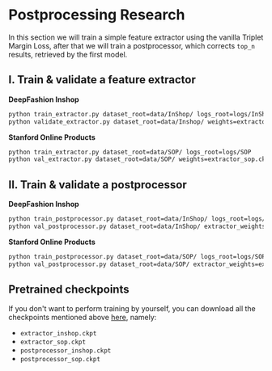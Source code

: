 # Postprocessing Research

In this section we will train a simple feature extractor using the vanilla Triplet Margin Loss, after that we will
train a postprocessor, which corrects `top_n` results, retrieved by the first model.

## I. Train & validate a feature extractor

**DeepFashion Inshop**
```bash
python train_extractor.py dataset_root=data/InShop/ logs_root=logs/InShop
python validate_extractor.py dataset_root=data/Inshop/ weights=extractor_inshop.ckpt
```

**Stanford Online Products**
```bash
python train_extractor.py dataset_root=data/SOP/ logs_root=logs/SOP
python val_extractor.py dataset_root=data/SOP/ weights=extractor_sop.ckpt
```

## II. Train & validate a postprocessor

**DeepFashion Inshop**
```bash
python train_postprocessor.py dataset_root=data/InShop/ logs_root=logs/InShop extractor_weights=extractor_inshop.ckpt
python val_postprocessor.py dataset_root=data/InShop/ extractor_weights=extractor_inshop.ckpt postprocessor_weights=postprocessor_inshop.ckpt
```

**Stanford Online Products**
```bash
python train_postprocessor.py dataset_root=data/SOP/ logs_root=logs/SOP extractor_weights=extractor_sop.ckpt
python val_postprocessor.py dataset_root=data/SOP/ extractor_weights=extractor_sop.ckpt postprocessor_weights=postprocessor_sop.ckpt
```

## Pretrained checkpoints
If you don't want to perform training by yourself, you can download all the checkpoints mentioned above
[here](https://drive.google.com/drive/folders/1EIuAJYmgMq9AkUomHaxU8thiYyQ3kCxn?usp=share_link), namely:
* `extractor_inshop.ckpt`
* `extractor_sop.ckpt`
* `postprocessor_inshop.ckpt`
* `postprocessor_sop.ckpt`
